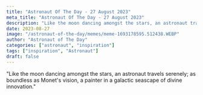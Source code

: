```yaml
---
title: "Astronaut Of The Day - 27 August 2023"
meta_title: "Astronaut Of The Day - 27 August 2023"
description: "Like the moon dancing amongst the stars, an astronaut travels serenely; as boundless as Monet's vision, a painter in a galactic seascape of divine innovation."
date: 2023-08-27
image: "/astronaut-of-the-day/memes/meme-1693178595.512438.WEBP"
author: "Astronaut of The Day"
categories: ["astronaut", "inspiration"]
tags: ["inspiration", "Astronaut"]
draft: false
---
```

"Like the moon dancing amongst the stars, an astronaut travels serenely; as boundless as Monet's vision, a painter in a galactic seascape of divine innovation."
        